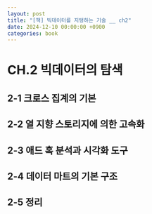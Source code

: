 ```yaml
---
layout: post
title: "[책] 빅데이터를 지탱하는 기술 __ ch2"
date: 2024-12-10 00:00:00 +0900
categories: book
---
```


#  CH.2 빅데이터의 탐색

## 2-1 크로스 집계의 기본


## 2-2 열 지향 스토리지에 의한 고속화


## 2-3 애드 혹 분석과 시각화 도구


## 2-4 데이터 마트의 기본 구조


## 2-5 정리